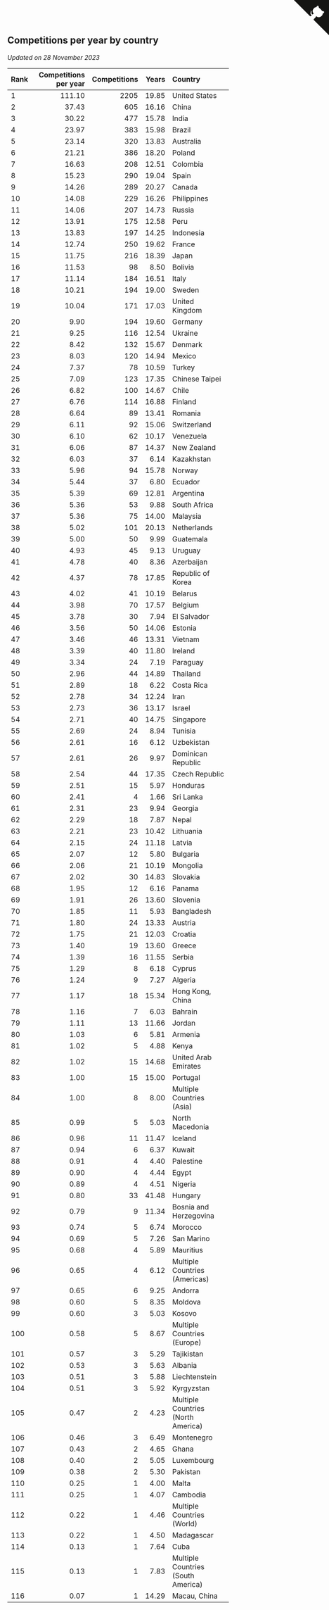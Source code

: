 ## Competitions per year by country

*Updated on 28 November 2023*

| Rank | Competitions per year | Competitions | Years | Country |
| :--- | ---: | ---: | ---: | :--- |
| 1 | 111.10 | 2205 | 19.85 | United States |
| 2 | 37.43 | 605 | 16.16 | China |
| 3 | 30.22 | 477 | 15.78 | India |
| 4 | 23.97 | 383 | 15.98 | Brazil |
| 5 | 23.14 | 320 | 13.83 | Australia |
| 6 | 21.21 | 386 | 18.20 | Poland |
| 7 | 16.63 | 208 | 12.51 | Colombia |
| 8 | 15.23 | 290 | 19.04 | Spain |
| 9 | 14.26 | 289 | 20.27 | Canada |
| 10 | 14.08 | 229 | 16.26 | Philippines |
| 11 | 14.06 | 207 | 14.73 | Russia |
| 12 | 13.91 | 175 | 12.58 | Peru |
| 13 | 13.83 | 197 | 14.25 | Indonesia |
| 14 | 12.74 | 250 | 19.62 | France |
| 15 | 11.75 | 216 | 18.39 | Japan |
| 16 | 11.53 | 98 | 8.50 | Bolivia |
| 17 | 11.14 | 184 | 16.51 | Italy |
| 18 | 10.21 | 194 | 19.00 | Sweden |
| 19 | 10.04 | 171 | 17.03 | United Kingdom |
| 20 | 9.90 | 194 | 19.60 | Germany |
| 21 | 9.25 | 116 | 12.54 | Ukraine |
| 22 | 8.42 | 132 | 15.67 | Denmark |
| 23 | 8.03 | 120 | 14.94 | Mexico |
| 24 | 7.37 | 78 | 10.59 | Turkey |
| 25 | 7.09 | 123 | 17.35 | Chinese Taipei |
| 26 | 6.82 | 100 | 14.67 | Chile |
| 27 | 6.76 | 114 | 16.88 | Finland |
| 28 | 6.64 | 89 | 13.41 | Romania |
| 29 | 6.11 | 92 | 15.06 | Switzerland |
| 30 | 6.10 | 62 | 10.17 | Venezuela |
| 31 | 6.06 | 87 | 14.37 | New Zealand |
| 32 | 6.03 | 37 | 6.14 | Kazakhstan |
| 33 | 5.96 | 94 | 15.78 | Norway |
| 34 | 5.44 | 37 | 6.80 | Ecuador |
| 35 | 5.39 | 69 | 12.81 | Argentina |
| 36 | 5.36 | 53 | 9.88 | South Africa |
| 37 | 5.36 | 75 | 14.00 | Malaysia |
| 38 | 5.02 | 101 | 20.13 | Netherlands |
| 39 | 5.00 | 50 | 9.99 | Guatemala |
| 40 | 4.93 | 45 | 9.13 | Uruguay |
| 41 | 4.78 | 40 | 8.36 | Azerbaijan |
| 42 | 4.37 | 78 | 17.85 | Republic of Korea |
| 43 | 4.02 | 41 | 10.19 | Belarus |
| 44 | 3.98 | 70 | 17.57 | Belgium |
| 45 | 3.78 | 30 | 7.94 | El Salvador |
| 46 | 3.56 | 50 | 14.06 | Estonia |
| 47 | 3.46 | 46 | 13.31 | Vietnam |
| 48 | 3.39 | 40 | 11.80 | Ireland |
| 49 | 3.34 | 24 | 7.19 | Paraguay |
| 50 | 2.96 | 44 | 14.89 | Thailand |
| 51 | 2.89 | 18 | 6.22 | Costa Rica |
| 52 | 2.78 | 34 | 12.24 | Iran |
| 53 | 2.73 | 36 | 13.17 | Israel |
| 54 | 2.71 | 40 | 14.75 | Singapore |
| 55 | 2.69 | 24 | 8.94 | Tunisia |
| 56 | 2.61 | 16 | 6.12 | Uzbekistan |
| 57 | 2.61 | 26 | 9.97 | Dominican Republic |
| 58 | 2.54 | 44 | 17.35 | Czech Republic |
| 59 | 2.51 | 15 | 5.97 | Honduras |
| 60 | 2.41 | 4 | 1.66 | Sri Lanka |
| 61 | 2.31 | 23 | 9.94 | Georgia |
| 62 | 2.29 | 18 | 7.87 | Nepal |
| 63 | 2.21 | 23 | 10.42 | Lithuania |
| 64 | 2.15 | 24 | 11.18 | Latvia |
| 65 | 2.07 | 12 | 5.80 | Bulgaria |
| 66 | 2.06 | 21 | 10.19 | Mongolia |
| 67 | 2.02 | 30 | 14.83 | Slovakia |
| 68 | 1.95 | 12 | 6.16 | Panama |
| 69 | 1.91 | 26 | 13.60 | Slovenia |
| 70 | 1.85 | 11 | 5.93 | Bangladesh |
| 71 | 1.80 | 24 | 13.33 | Austria |
| 72 | 1.75 | 21 | 12.03 | Croatia |
| 73 | 1.40 | 19 | 13.60 | Greece |
| 74 | 1.39 | 16 | 11.55 | Serbia |
| 75 | 1.29 | 8 | 6.18 | Cyprus |
| 76 | 1.24 | 9 | 7.27 | Algeria |
| 77 | 1.17 | 18 | 15.34 | Hong Kong, China |
| 78 | 1.16 | 7 | 6.03 | Bahrain |
| 79 | 1.11 | 13 | 11.66 | Jordan |
| 80 | 1.03 | 6 | 5.81 | Armenia |
| 81 | 1.02 | 5 | 4.88 | Kenya |
| 82 | 1.02 | 15 | 14.68 | United Arab Emirates |
| 83 | 1.00 | 15 | 15.00 | Portugal |
| 84 | 1.00 | 8 | 8.00 | Multiple Countries (Asia) |
| 85 | 0.99 | 5 | 5.03 | North Macedonia |
| 86 | 0.96 | 11 | 11.47 | Iceland |
| 87 | 0.94 | 6 | 6.37 | Kuwait |
| 88 | 0.91 | 4 | 4.40 | Palestine |
| 89 | 0.90 | 4 | 4.44 | Egypt |
| 90 | 0.89 | 4 | 4.51 | Nigeria |
| 91 | 0.80 | 33 | 41.48 | Hungary |
| 92 | 0.79 | 9 | 11.34 | Bosnia and Herzegovina |
| 93 | 0.74 | 5 | 6.74 | Morocco |
| 94 | 0.69 | 5 | 7.26 | San Marino |
| 95 | 0.68 | 4 | 5.89 | Mauritius |
| 96 | 0.65 | 4 | 6.12 | Multiple Countries (Americas) |
| 97 | 0.65 | 6 | 9.25 | Andorra |
| 98 | 0.60 | 5 | 8.35 | Moldova |
| 99 | 0.60 | 3 | 5.03 | Kosovo |
| 100 | 0.58 | 5 | 8.67 | Multiple Countries (Europe) |
| 101 | 0.57 | 3 | 5.29 | Tajikistan |
| 102 | 0.53 | 3 | 5.63 | Albania |
| 103 | 0.51 | 3 | 5.88 | Liechtenstein |
| 104 | 0.51 | 3 | 5.92 | Kyrgyzstan |
| 105 | 0.47 | 2 | 4.23 | Multiple Countries (North America) |
| 106 | 0.46 | 3 | 6.49 | Montenegro |
| 107 | 0.43 | 2 | 4.65 | Ghana |
| 108 | 0.40 | 2 | 5.05 | Luxembourg |
| 109 | 0.38 | 2 | 5.30 | Pakistan |
| 110 | 0.25 | 1 | 4.00 | Malta |
| 111 | 0.25 | 1 | 4.07 | Cambodia |
| 112 | 0.22 | 1 | 4.46 | Multiple Countries (World) |
| 113 | 0.22 | 1 | 4.50 | Madagascar |
| 114 | 0.13 | 1 | 7.64 | Cuba |
| 115 | 0.13 | 1 | 7.83 | Multiple Countries (South America) |
| 116 | 0.07 | 1 | 14.29 | Macau, China |


<a href="https://github.com/JustinTimeCuber/wca_statistics" class="github-corner" aria-label="View source on Github"><svg width="80" height="80" viewBox="0 0 250 250" style="fill:#151513; color:#fff; position: absolute; top: 0; border: 0; right: 0;" aria-hidden="true"><path d="M0,0 L115,115 L130,115 L142,142 L250,250 L250,0 Z"></path><path d="M128.3,109.0 C113.8,99.7 119.0,89.6 119.0,89.6 C122.0,82.7 120.5,78.6 120.5,78.6 C119.2,72.0 123.4,76.3 123.4,76.3 C127.3,80.9 125.5,87.3 125.5,87.3 C122.9,97.6 130.6,101.9 134.4,103.2" fill="currentColor" style="transform-origin: 130px 106px;" class="octo-arm"></path><path d="M115.0,115.0 C114.9,115.1 118.7,116.5 119.8,115.4 L133.7,101.6 C136.9,99.2 139.9,98.4 142.2,98.6 C133.8,88.0 127.5,74.4 143.8,58.0 C148.5,53.4 154.0,51.2 159.7,51.0 C160.3,49.4 163.2,43.6 171.4,40.1 C171.4,40.1 176.1,42.5 178.8,56.2 C183.1,58.6 187.2,61.8 190.9,65.4 C194.5,69.0 197.7,73.2 200.1,77.6 C213.8,80.2 216.3,84.9 216.3,84.9 C212.7,93.1 206.9,96.0 205.4,96.6 C205.1,102.4 203.0,107.8 198.3,112.5 C181.9,128.9 168.3,122.5 157.7,114.1 C157.9,116.9 156.7,120.9 152.7,124.9 L141.0,136.5 C139.8,137.7 141.6,141.9 141.8,141.8 Z" fill="currentColor" class="octo-body"></path></svg></a><style>.github-corner:hover .octo-arm{animation:octocat-wave 560ms ease-in-out}@keyframes octocat-wave{0%,100%{transform:rotate(0)}20%,60%{transform:rotate(-25deg)}40%,80%{transform:rotate(10deg)}}@media (max-width:500px){.github-corner:hover .octo-arm{animation:none}.github-corner .octo-arm{animation:octocat-wave 560ms ease-in-out}}</style>
